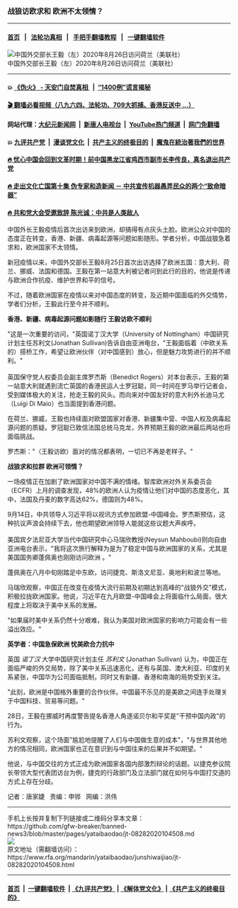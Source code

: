 ### 战狼访欧求和   欧洲不太领情？
------------------------

#### [首页](https://github.com/gfw-breaker/banned-news3/blob/master/README.md) &nbsp;&nbsp;|&nbsp;&nbsp; [法轮功真相](https://github.com/begood0513/basic/blob/master/README.md)  &nbsp;&nbsp;|&nbsp;&nbsp; [手把手翻墙教程](https://github.com/gfw-breaker/guides/wiki)  &nbsp;&nbsp;|&nbsp;&nbsp; [一键翻墙软件](https://github.com/gfw-breaker/nogfw/blob/master/README.md)  



<div id="headerimg">
 <img alt="中国外交部长王毅（左）2020年8月26日访问荷兰（美联社）" src="https://www.rfa.org/mandarin/yataibaodao/junshiwaijiao/jt-08282020104508.html/jt08281.jpg/@@images/7416d63f-b670-47cb-b129-4479cc9d02ee.jpeg" title="中国外交部长王毅（左）2020年8月26日访问荷兰（美联社）"/>
 <div id="headerimgcontents">
  <div id="headerimgcaption">
   <span>
    中国外交部长王毅（左）2020年8月26日访问荷兰（美联社）
   </span>
   <!-- zoomattribute -->
  </div>
  <!-- headerimgcaption -->
 </div>
 <!-- headerimagecontents -->
</div>

<hr/>


#### 💥 [《伪火》 - 天安门自焚真相 ](http://141.164.51.119:10000/videos/blog/weihuo.html)&nbsp; |&nbsp; [“1400例”谎言揭秘  ](http://141.164.51.119:10000/videos/blog/jiexi1400.html)

#### [ 🎬  翻墙必看视频（八九六四、法轮功、709大抓捕、香港反送中 ...）](https://github.com/gfw-breaker/links/blob/master/banned.md)

#### 网站代理：[大纪元新闻网](http://167.172.10.89:10080/gb/) &nbsp;|&nbsp; [新唐人电视台](http://167.172.10.89:8808/gb/)  &nbsp;|&nbsp; [YouTube热门频道](http://158.247.203.241/youtube.html) &nbsp;|&nbsp; [网门免翻墙](http://158.247.203.241:11000/show.aspx?name=ogHome)

#### 💥 [九评共产党](http://141.164.51.119:10000/videos/res/jiuping/)&nbsp; |&nbsp; [漫谈党文化](http://141.164.51.119:10000/videos/res/mtdwh/)&nbsp; |&nbsp; [共产主义的终极目的](http://141.164.51.119:10000/videos/res/zjmd/)&nbsp; |&nbsp; [魔鬼在統治著我們的世界](http://141.164.51.119:10000/videos/res/TheSpecter/)  

#### [ 🔥  忧心中国会回到文革时期！前中国黑龙江省鸡西市副市长李传良，真名退出共产党](http://141.164.51.119:10000/videos/news/quit01.html)

#### [ 🔥  走出文化亡国第十集 伪专家和造新闻 － 中共宣传机器愚弄民众的两个“致命暗器”](http://141.164.51.119:10000/videos/news/../res/zcwhwg/index.html)

#### [ 🔥  共和党大会受邀致辞 陈光诚：中共是人类敌人](http://141.164.51.119:10000/videos/news/cgc.html)

<div id="storytext">
 <div>
  <div class="slot_header">
  </div>
 </div>
 <p class="gmail-msonospacing">
  中国外长王毅疫情后首次出访来到欧洲，却搞得有点灰头土脸。欧洲公众对中国的态度正在转变，香港、新疆、病毒起源等问题如影随形。学者分析，中国战狼急着求和，欧洲国家不太领情。
 </p>
 <p class="gmail-msonospacing">
  新冠疫情以来，中国外交部长王毅8月25日首次出访选择了欧洲五国：意大利、荷兰、挪威、法国和德国。王毅在第一站意大利被记者问到此行的目的，他说是传递与欧洲合作抗疫、维护世界和平的信号。
 </p>
 <p class="gmail-msonospacing">
  不过，随着欧洲国家在疫情以来对中国态度的转变，及近期中国面临的外交情势，学者们分析，王毅此行至今并不顺利。
 </p>
 <p class="gmail-msonospacing">
 </p>
 <p class="gmail-msonospacing">
 </p>
 <p class="gmail-msonospacing">
  <b>
   香港、新疆、病毒起源问题如影随行
  </b>
  <b>
  </b>
  <b>
   王毅访欧不顺利
  </b>
  <b>
  </b>
 </p>
 <p>
  "这是一次重要的访问，"英国诺丁汉大学（University of Nottingham）中国研究计划主任苏利文(Jonathan Sullivan)告诉自由亚洲电台，"王毅面临着（中欧关系的）搭桥工作，希望让欧洲伙伴（对中国感到）放心，但是魅力攻势进行的并不顺利。"
  <br/>
  <br/>
  英国保守党人权委员会副主席罗杰斯（Benedict Rogers）对本台表示，王毅的第一站意大利就遇到流亡英国的香港民运人士罗冠聪，同一时间在罗马举行记者会，受到媒体极大的关注，抢走王毅的风头。而向来对中国友好的意大利外长迪马尤（Luigi Di Maio）也当面提到香港问题。
 </p>
 <p class="gmail-msonospacing">
  在荷兰、挪威，王毅也持续面对欧盟国家对香港、新疆集中营、中国人权及病毒起源问题的质疑。罗冠聪已致信法国总统马克龙，外界预期王毅的欧洲最后两站也将面临挑战。
 </p>
 <p class="gmail-msonospacing">
  罗杰斯："（王毅访欧）面对的情况都表明，一切已不再是老样子。"
 </p>
 <p>
  <b>
   战狼求和拉群 欧洲可领情？
  </b>
 </p>
 <p>
  <i>
  </i>
 </p>
 <p>
  <i>
  </i>
 </p>
 <p>
  一场疫情正在加剧了欧洲国家对中国不满的情绪。智库欧洲对外关系委员会（ECFR）上月的调查发现，48%的欧洲人认为疫情让他们对中国的态度恶化，其中，法国及丹麦的数字高达62%，德国则为48%。
 </p>
 <p>
  9月14日，中共领导人习近平将以视讯方式参加欧盟-中国峰会。罗杰斯预估，这种抗议声浪会持续下去，他也期望欧洲领导人能就这些议题大声疾呼。
  <br/>
  <br/>
  美国宾夕法尼亚大学当代中国研究中心马瑞欣教授(Neysun Mahboubi)则向自由亚洲电台表示，"我将这次旅行解释为是为了稳定中国与欧洲国家的关系，尤其是美国国务卿蓬佩奥也刚刚访问欧洲 。"
 </p>
 <p>
  <i>
  </i>
 </p>
 <p class="gmail-msonospacing">
  蓬佩奥在八月中旬刚踏足中东欧，访问捷克、斯洛文尼亚、奥地利和波兰等地。
 </p>
 <p>
  <i>
  </i>
 </p>
 <p>
  马瑞欣观察，中国正在改变在疫情大流行前期及初期达到高峰的"战狼外交"模式，积极拉拢欧洲国家。他说，习近平在九月欧盟-中国峰会上将面临什么局面，很大程度上将取决于美中关系的发展。
 </p>
 <p>
  <b>
  </b>
 </p>
 <p>
  "如果届时美中关系仍然十分艰难，我认为美国对欧洲国家的影响力可能会有一些溢出效应。"
 </p>
 <p>
  <b>
   英学者：中国急保欧洲
  </b>
  <b>
  </b>
  <b>
   忧美欧合力抗中
  </b>
 </p>
 <p>
  英国
  <i>
   诺丁汉
  </i>
  大学中国研究计划主任
  <i>
   苏利文
  </i>
  (Jonathan Sullivan) 认为，中国正在面临严峻的外交局势，除了美中关系迅速恶化，还有与英国、澳大利亚、印度的关系紧张，中国华为公司面临抵制，同时又有新疆、香港和南海的局势受到关注。
 </p>
 <p>
  "此刻，欧洲是中国格外重要的合作伙伴。中国最不乐见的是美欧之间连手处理关于中国科技、贸易等问题。"
 </p>
 <p class="gmail-msonospacing">
  28日，王毅在挪威时再度警告提名香港人角逐诺贝尔和平奖是"干预中国内政"的行为。
 </p>
 <p>
  苏利文观察，这个场面"尴尬地提醒了人们与中国做生意的成本"，"与世界其他地方的情况相同，欧洲国家也正在意识到与中国往来的后果并不如期望。"
 </p>
 <p class="gmail-msonospacing">
  他说，与中国交往的方式正成为欧洲国家各国内部激烈辩论的话题。以捷克参议院长带领大型代表团访台为例，捷克的行政部门及立法部门就在如何与中国打交道的方式上存在分歧。
 </p>
 <p class="gmail-msonospacing">
 </p>
 <p class="gmail-msonospacing">
  记者：唐家婕   责编：申铧   网编：洪伟
 </p>
</div>

<hr/>
手机上长按并复制下列链接或二维码分享本文章：<br/>
https://github.com/gfw-breaker/banned-news3/blob/master/pages/yataibaodao/jt-08282020104508.md <br/>
<a href='https://github.com/gfw-breaker/banned-news3/blob/master/pages/yataibaodao/jt-08282020104508.md'><img src='https://github.com/gfw-breaker/banned-news3/blob/master/pages/yataibaodao/jt-08282020104508.md.png'/></a> <br/>
原文地址（需翻墙访问）：https://www.rfa.org/mandarin/yataibaodao/junshiwaijiao/jt-08282020104508.html


------------------------
#### [首页](https://github.com/gfw-breaker/banned-news3/blob/master/README.md) &nbsp;|&nbsp; [一键翻墙软件](https://github.com/gfw-breaker/nogfw/blob/master/README.md) &nbsp;| [《九评共产党》](https://github.com/gfw-breaker/9ping.md/blob/master/README.md#九评之一评共产党是什么) | [《解体党文化》](https://github.com/gfw-breaker/jtdwh.md/blob/master/README.md) | [《共产主义的终极目的》](https://github.com/gfw-breaker/gczydzjmd.md/blob/master/README.md)


<img src='http://gfw-breaker.win/banned-news3/pages/yataibaodao/jt-08282020104508.md' width='0px' height='0px'/>